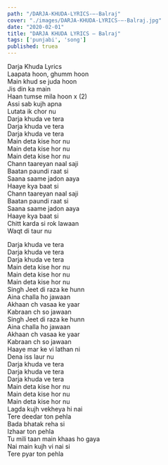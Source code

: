 ```yaml
---
path: "/DARJA-KHUDA-LYRICS-–-Balraj"
cover: "./images/DARJA-KHUDA-LYRICS-–-Balraj.jpg"
date: "2020-02-01"
title: "DARJA KHUDA LYRICS – Balraj"
tags: ['punjabi', 'song']
published: truea
---
```

  
Darja Khuda Lyrics  
Laapata hoon, ghumm hoon  
Main khud se juda hoon  
Jis din ka main  
Haan tumse mila hoon x (2)  
Assi sab kujh apna  
Lutata ik chor nu  
Darja khuda ve tera  
Darja khuda ve tera  
Darja khuda ve tera  
Main deta kise hor nu  
Main deta kise hor nu  
Main deta kise hor nu  
Chann taareyan naal saji  
Baatan paundi raat si  
Saana saame jadon aaya  
Haaye kya baat si  
Chann taareyan naal saji  
Baatan paundi raat si  
Saana saame jadon aaya  
Haaye kya baat si  
Chitt karda si rok lawaan  
Waqt di taur nu  
  
  
  
  
  
  
Darja khuda ve tera  
Darja khuda ve tera  
Darja khuda ve tera  
Main deta kise hor nu  
Main deta kise hor nu  
Main deta kise hor nu  
Singh Jeet di raza ke hunn  
Aina challa ho jawaan  
Akhaan ch vasaa ke yaar  
Kabraan ch so jawaan  
Singh Jeet di raza ke hunn  
Aina challa ho jawaan  
Akhaan ch vasaa ke yaar  
Kabraan ch so jawaan  
Haaye mar ke vi lathan ni  
Dena iss laur nu  
Darja khuda ve tera  
Darja khuda ve tera  
Darja khuda ve tera  
Main deta kise hor nu  
Main deta kise hor nu  
Main deta kise hor nu  
Lagda kujh vekheya hi nai  
Tere deedar ton pehla  
Bada bhatak reha si  
Izhaar ton pehla  
Tu mili taan main khaas ho gaya  
Nai main kujh vi nai si  
Tere pyar ton pehla  
